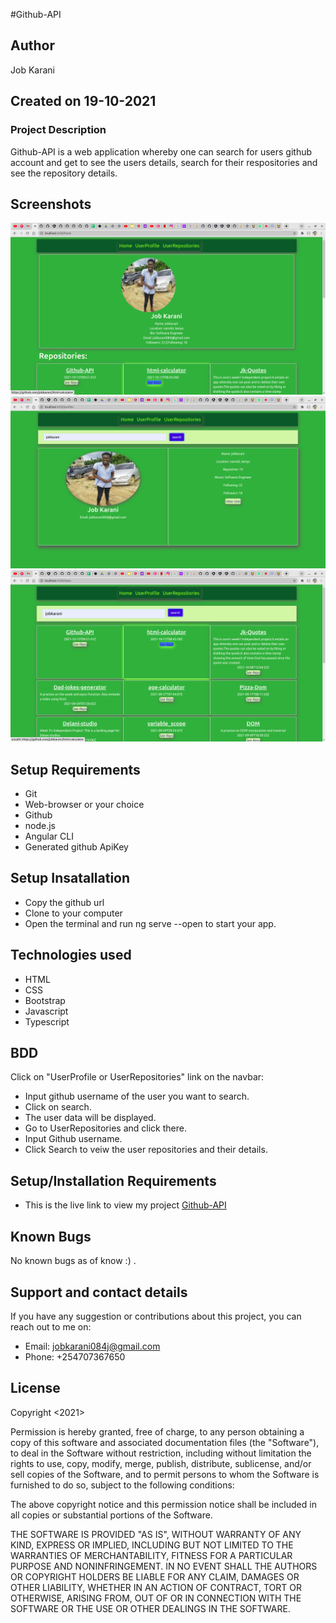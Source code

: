 #Github-API

## Author
Job Karani

## Created on 19-10-2021


### Project Description
Github-API is a web application whereby one can search for users github account and get to see the users details, search for their respositories and see the repository details.

## Screenshots
<img src="src/assets/Screenshot from 2021-10-19 08-32-52.png">
<img src="src/assets/Screenshot from 2021-10-19 08-32-35.png">
<img src="src/assets/Screenshot from 2021-10-19 08-32-19.png">

## Setup Requirements
* Git
* Web-browser or your choice
* Github
* node.js
* Angular CLI
* Generated github ApiKey

## Setup Insatallation
* Copy the github url
* Clone to your computer
* Open the terminal and run ng serve --open to start your app.

## Technologies used
* HTML
* CSS
* Bootstrap
* Javascript
* Typescript

## BDD
Click on "UserProfile or UserRepositories" link on the navbar:

<ul>
<li>Input github username of the user you want to search.</li>
<li>Click on search.</li>
<li>The user data will be displayed.</li>
<li>Go to UserRepositories and click there.</li>
<li>Input Github username.</li>
<li>Click Search to veiw the user repositories and their details.</li>
</ul>


## Setup/Installation Requirements
* This is the live link to view my project <a href="https://jobkarani.github.io/Github-API/">Github-API</a>


## Known Bugs
No known bugs as of know :) .

## Support and contact details
If you have any suggestion or contributions about this project, you can reach out to me on:
* Email: jobkarani084j@gmail.com
* Phone: +254707367650

## License
Copyright <2021> <Moringa School>

Permission is hereby granted, free of charge, to any person obtaining a copy of this software and associated documentation files (the "Software"), to deal in the Software without restriction, including without limitation the rights to use, copy, modify, merge, publish, distribute, sublicense, and/or sell copies of the Software, and to permit persons to whom the Software is furnished to do so, subject to the following conditions:

The above copyright notice and this permission notice shall be included in all copies or substantial portions of the Software.

THE SOFTWARE IS PROVIDED "AS IS", WITHOUT WARRANTY OF ANY KIND, EXPRESS OR IMPLIED, INCLUDING BUT NOT LIMITED TO THE WARRANTIES OF MERCHANTABILITY, FITNESS FOR A PARTICULAR PURPOSE AND NONINFRINGEMENT. IN NO EVENT SHALL THE AUTHORS OR COPYRIGHT HOLDERS BE LIABLE FOR ANY CLAIM, DAMAGES OR OTHER LIABILITY, WHETHER IN AN ACTION OF CONTRACT, TORT OR OTHERWISE, ARISING FROM, OUT OF OR IN CONNECTION WITH THE SOFTWARE OR THE USE OR OTHER DEALINGS IN THE SOFTWARE.
